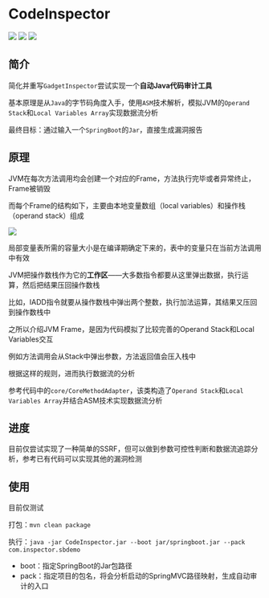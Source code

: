 # CodeInspector

![](https://img.shields.io/badge/build-passing-brightgreen)
![](https://img.shields.io/badge/ASM-9.0-blue)
![](https://img.shields.io/badge/Java-8-red)

## 简介

简化并重写`GadgetInspector`尝试实现一个**自动Java代码审计工具**

基本原理是从`Java`的字节码角度入手，使用`ASM`技术解析，模拟JVM的`Operand Stack`和`Local Variables Array`实现数据流分析

最终目标：通过输入一个`SpringBoot`的`Jar`，直接生成漏洞报告

## 原理

JVM在每次方法调用均会创建一个对应的Frame，方法执行完毕或者异常终止，Frame被销毁

而每个Frame的结构如下，主要由本地变量数组（local variables）和操作栈（operand stack）组成

![](https://github.com/EmYiQing/CodeInspector/blob/master/image/1.png)

局部变量表所需的容量大小是在编译期确定下来的，表中的变量只在当前方法调用中有效

JVM把操作数栈作为它的**工作区**——大多数指令都要从这里弹出数据，执行运算，然后把结果压回操作数栈

比如，IADD指令就要从操作数栈中弹出两个整数，执行加法运算，其结果又压回到操作数栈中

之所以介绍JVM Frame，是因为代码模拟了比较完善的Operand Stack和Local Variables交互

例如方法调用会从Stack中弹出参数，方法返回值会压入栈中

根据这样的规则，进而执行数据流的分析

参考代码中的`core/CoreMethodAdapter`，该类构造了`Operand Stack`和`Local Variables Array`并结合ASM技术实现数据流分析

## 进度

目前仅尝试实现了一种简单的SSRF，但可以做到参数可控性判断和数据流追踪分析，参考已有代码可以实现其他的漏洞检测

## 使用

目前仅测试

打包：`mvn clean package`

执行：`java -jar CodeInspector.jar --boot jar/springboot.jar --pack com.inspector.sbdemo`

- boot：指定SpringBoot的Jar包路径
- pack：指定项目的包名，将会分析启动的SpringMVC路径映射，生成自动审计的入口
